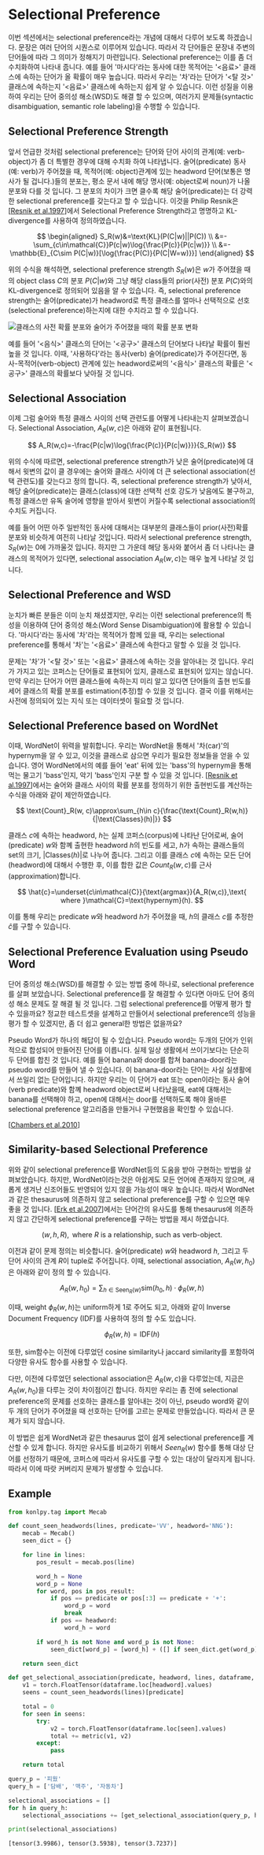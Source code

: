 # Selectional Preference

이번 섹션에서는 selectional preference라는 개념에 대해서 다루어 보도록 하겠습니다. 문장은 여러 단어의 시퀀스로 이루어져 있습니다. 따라서 각 단어들은 문장내 주변의 단어들에 따라 그 의미가 정해지기 마련입니다. Selectional preference는 이를 좀 더 수치화하여 나타내 줍니다. 예를 들어 '마시다'라는 동사에 대한 목적어는 '<음료>' 클래스에 속하는 단어가 올 확률이 매우 높습니다. 따라서 우리는 '차'라는 단어가 '<탈 것>' 클래스에 속하는지 '<음료>' 클래스에 속하는지 쉽게 알 수 있습니다. 이런 성질을 이용하여 우리는 단어 중의성 해소(WSD)도 해결 할 수 있으며, 여러가지 문제들(syntactic disambiguation, semantic role labeling)을 수행할 수 있습니다.

## Selectional Preference Strength

앞서 언급한 것처럼 selectional preference는 단어와 단어 사이의 관계(예: verb-object)가 좀 더 특별한 경우에 대해 수치화 하여 나타냅니다. 술어(predicate) 동사(예: verb)가 주어졌을 때, 목적어(예: object)관계에 있는 headword 단어(보통은 명사가 될 겁니다.)들의 분포는, 평소 문서 내에 해당 명사(예: object로써 noun)가 나올 분포와 다를 것 입니다. 그 분포의 차이가 크면 클수록 해당 술어(predicate)는 더 강력한 selectional preference를 갖는다고 할 수 있습니다. 이것을 Philip Resnik은 [[Resnik et al.1997](http://www.aclweb.org/anthology/W97-0209)]에서 Selectional Preference Strength라고 명명하고 KL-divergence를 사용하여 정의하였습니다.

$$
\begin{aligned}
S_R(w)&=\text{KL}(P(C|w)||P(C)) \\
&=-\sum_{c\in\mathcal{C}}P(c|w)\log{\frac{P(c)}{P(c|w)}} \\
&=-\mathbb{E}_{C\sim P(C|w)}[\log{\frac{P(C)}{P(C|W=w)}}]
\end{aligned}
$$

위의 수식을 해석하면, selectional preference strength $S_R(w)$은 $w$가 주어졌을 때의 object class $C$의 분포 $P(C|w)$와 그냥 해당 class들의 prior(사전) 분포 $P(C)$와의 KL-divergence로 정의되어 있음을 알 수 있습니다. 즉, selectional preference strength는 술어(predicate)가 headword로 특정 클래스를 얼마나 선택적으로 선호(selectional preference)하는지에 대한 수치라고 할 수 있습니다.

![클래스의 사전 확률 분포와 술어가 주어졌을 때의 확률 분포 변화](../assets/wsd-selectional-preference-strength.png)

예를 들어 '<음식>' 클래스의 단어는 '<공구>' 클래스의 단어보다 나타날 확률이 훨씬 높을 것 입니다. 이때, '사용하다'라는 동사(verb) 술어(predicate)가 주어진다면, 동사-목적어(verb-object) 관계에 있는 headword로써의 '<음식>' 클래스의 확률은 '<공구>' 클래스의 확률보다 낮아질 것 입니다.

## Selectional Association

이제 그럼 술어와 특정 클래스 사이의 선택 관련도를 어떻게 나타내는지 살펴보겠습니다. Selectional Association, $A_R(w,c)$은 아래와 같이 표현됩니다.

$$
A_R(w,c)=-\frac{P(c|w)\log{\frac{P(c)}{P(c|w)}}}{S_R(w)}
$$

위의 수식에 따르면, selectional preference strength가 낮은 술어(predicate)에 대해서 윗변의 값이 클 경우에는 술어와 클래스 사이에 더 큰 selectional association(선택 관련도)를 갖는다고 정의 합니다. 즉, selectional preference strength가 낮아서, 해당 술어(predicate)는 클래스(class)에 대한 선택적 선호 강도가 낮음에도 불구하고, 특정 클래스만 유독 술어에 영향을 받아서 윗변이 커질수록 selectional association의 수치도 커집니다.

예를 들어 어떤 아주 일반적인 동사에 대해서는 대부분의 클래스들이 prior(사전)확률 분포와 비슷하게 여전히 나타날 것입니다. 따라서 selectional preference strength, $S_R(w)$는 0에 가까울것 입니다. 하지만 그 가운데 해당 동사와 붙어서 좀 더 나타나는 클래스의 목적어가 있다면, selectional association $A_R(w,c)$는 매우 높게 나타날 것 입니다.

## Selectional Preference and WSD

눈치가 빠른 분들은 이미 눈치 채셨겠지만, 우리는 이런 selectional preference의 특성을 이용하여 단어 중의성 해소(Word Sense Disambiguation)에 활용할 수 있습니다. '마시다'라는 동사에 '차'라는 목적어가 함께 있을 때, 우리는 selectional preference를 통해서 '차'는 '<음료>' 클래스에 속한다고 말할 수 있을 것 입니다. 

문제는 '차'가 '<탈 것>' 또는 '<음료>' 클래스에 속하는 것을 알아내는 것 입니다. 우리가 가지고 있는 코퍼스는 단어들로 표현되어 있지, 클래스로 표현되어 있지는 않습니다. 만약 우리는 단어가 어떤 클래스들에 속하는지 미리 알고 있다면 단어들의 출현 빈도를 세어 클래스의 확률 분포를 estimation(추정)할 수 있을 것 입니다. 결국 이를 위해서는 사전에 정의되어 있는 지식 또는 데이터셋이 필요할 것 입니다.

## Selectional Preference based on WordNet

이때, WordNet이 위력을 발휘합니다. 우리는 WordNet을 통해서 '차(car)'의 hypernym을 알 수 있고, 이것을 클래스로 삼으면 우리가 필요한 정보들을 얻을 수 있습니다. 영어 WordNet에서의 예를 들어 'eat' 뒤에 있는 'bass'의 hypernym을 통해 먹는 물고기 'bass'인지, 악기 'bass'인지 구분 할 수 있을 것 입니다. [[Resnik et al.1997](http://www.aclweb.org/anthology/W97-0209)]에서는 술어와 클래스 사이의 확률 분포를 정의하기 위한 출현빈도를 계산하는 수식을 아래와 같이 제안하였습니다. 

$$
\text{Count}_R(w, c)\approx\sum_{h\in c}{\frac{\text{Count}_R(w,h)}{|\text{Classes}(h)|}}
$$

클래스 $c$에 속하는 headword, $h$는 실제 코퍼스(corpus)에 나타난 단어로써, 술어(predicate) $w$와 함꼐 출현한 headword $h$의 빈도를 세고, $h$가 속하는 클래스들의 set의 크기, $|\text{Classes}(h)|$로 나누어 줍니다. 그리고 이를 클래스 $c$에 속하는 모든 단어(headword)에 대해서 수행한 후, 이를 합한 값은 $Count_R(w,c)$를 근사(approximation)합니다.

$$
\hat{c}=\underset{c\in\mathcal{C}}{\text{argmax}}{A_R(w,c)},\text{ where }\mathcal{C}=\text{hypernym}(h).
$$

이를 통해 우리는 predicate $w$와 headword $h$가 주어졌을 때, $h$의 클래스 $c$를 추정한 $\hat{c}$를 구할 수 있습니다.

## Selectional Preference Evaluation using Pseudo Word

단어 중의성 해소(WSD)를 해결할 수 있는 방법 중에 하나로, selectional preference를 살펴 보았습니다. Selectional preference를 잘 해결할 수 있다면 아마도 단어 중의성 해소 문제도 잘 해결 될 것 입니다. 그럼 selectional preference를 어떻게 평가 할 수 있을까요? 정교한 테스트셋을 설계하고 만들어서 selectional preference의 성능을 평가 할 수 있겠지만, 좀 더 쉽고 general한 방법은 없을까요?

Pseudo Word가 하나의 해답이 될 수 있습니다. Pseudo word는 두개의 단어가 인위적으로 합성되어 만들어진 단어를 이릅니다. 실제 일상 생활에서 쓰이기보다는 단순히 두 단어를 합친 것 입니다. 예를 들어 banana와 door를 합쳐 banana-door라는 pseudo word를 만들어 낼 수 있습니다. 이 banana-door라는 단어는 사실 실생활에서 쓰일리 없는 단어입니다. 하지만 우리는 이 단어가 eat 또는 open이라는 동사 술어(verb predicate)와 함꼐 headword object로써 나타났을때, eat에 대해서는 banana를 선택해야 하고, open에 대해서는 door를 선택하도록 해야 올바른 selectional preference 알고리즘을 만들거나 구현했음을 확인할 수 있습니다.

[[Chambers et al.2010](https://web.stanford.edu/~jurafsky/chambers-acl2010-pseudowords.pdf)]

## Similarity-based Selectional Preference

위와 같이 selectional preference를 WordNet등의 도움을 받아 구현하는 방법을 살펴보았습니다. 하지만, WordNet이라는것은 아쉽게도 모든 언어에 존재하지 않으며, 새롭게 생겨난 신조어들도 반영되어 있지 않을 가능성이 매우 높습니다. 따라서 WordNet과 같은 thesaurus에 의존하지 않고 selectional preference를 구할 수 있으면 매우 좋을 것 입니다. [[Erk et al.2007](http://www.aclweb.org/anthology/P07-1028)]에서는 단어간의 유사도를 통해 thesaurus에 의존하지 않고 간단하게 selectional preference를 구하는 방법을 제시 하였습니다.

$$
(w,h,R),\text{ where }R\text{ is a relationship, such as verb-object}.
$$

이전과 같이 문제 정의는 비슷합니다. 술어(predicate) $w$와 headword $h$, 그리고 두 단어 사이의 관계 $R$이 tuple로 주어집니다. 이때, selectional association, $A_R(w,h_0)$은 아래와 같이 정의 할 수 있습니다.

$$
A_R(w,h_0)=\sum_{h\in\text{Seen}_R(w)}{\text{sim}(h_0,h)\cdot \phi_R(w,h)}
$$

이때, weight $\phi_R(w,h)$는 uniform하게 1로 주어도 되고, 아래와 같이 Inverse Document Frequency (IDF)를 사용하여 정의 할 수도 있습니다.

$$
\phi_R(w,h)=\text{IDF}(h)
$$

또한, $\text{sim}$함수는 이전에 다루었던 cosine similarity나 jaccard similarity를 포함하여 다양한 유사도 함수를 사용할 수 있습니다.

다만, 이전에 다루었던 selectional association은 $A_R(w,c)$을 다루었는데, 지금은 $A_R(w,h_0)$을 다루는 것이 차이점이긴 합니다. 하지만 우리는 좀 전에 selectional preference의 문제를 선호하는 클래스를 알아내는 것이 아닌, pseudo word와 같이 두 개의 단어가 주어졌을 때 선호하는 단어를 고르는 문제로 만들었습니다. 따라서 큰 문제가 되지 않습니다.

이 방법은 쉽게 WordNet과 같은 thesaurus 없이 쉽게 selectional preference를 계산할 수 있게 합니다. 하지만 유사도를 비교하기 위해서 $Seen_R(w)$ 함수를 통해 대상 단어를 선정하기 때문에, 코퍼스에 따라서 유사도를 구할 수 있는 대상이 달라지게 됩니다. 따라서 이에 따랏 커버리지 문제가 발생할 수 있습니다.

## Example

```python
from konlpy.tag import Mecab

def count_seen_headwords(lines, predicate='VV', headword='NNG'):
    mecab = Mecab()
    seen_dict = {}

    for line in lines:
        pos_result = mecab.pos(line)

        word_h = None
        word_p = None
        for word, pos in pos_result:
            if pos == predicate or pos[:3] == predicate + '+':
                word_p = word
                break
            if pos == headword:
                word_h = word

        if word_h is not None and word_p is not None:
            seen_dict[word_p] = [word_h] + ([] if seen_dict.get(word_p) is None else seen_dict[word_p])

    return seen_dict
```

```python
def get_selectional_association(predicate, headword, lines, dataframe, metric):
    v1 = torch.FloatTensor(dataframe.loc[headword].values)
    seens = count_seen_headwords(lines)[predicate]

    total = 0
    for seen in seens:
        try:
            v2 = torch.FloatTensor(dataframe.loc[seen].values)
            total += metric(v1, v2)
        except:
            pass

    return total
```

```python
query_p = '피웠'
query_h = ['담배', '맥주', '자동차']

selectional_associations = []
for h in query_h:
    selectional_associations += [get_selectional_association(query_p, h, lines, p, get_cosine_similarity)]

print(selectional_associations)
```

```
[tensor(3.9986), tensor(3.5938), tensor(3.7237)]
```